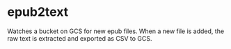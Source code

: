 # epub2text

Watches a bucket on GCS for new epub files. When a new file is added, the raw text is extracted and exported as CSV to GCS.
